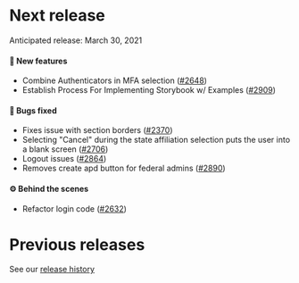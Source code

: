 # Next release

Anticipated release: March 30, 2021

#### 🚀 New features

- Combine Authenticators in MFA selection ([#2648])
- Establish Process For Implementing Storybook w/ Examples ([#2909])

#### 🐛 Bugs fixed

- Fixes issue with section borders ([#2370])
- Selecting "Cancel" during the state affiliation selection puts the user into a blank screen ([#2706])
- Logout issues ([#2864])
- Removes create apd button for federal admins ([#2890])


#### ⚙️ Behind the scenes

- Refactor login code ([#2632])

# Previous releases

See our [release history](https://github.com/CMSgov/eAPD/releases)

[#2370]: https://github.com/CMSgov/eAPD/issues/2370
[#2632]: https://github.com/CMSgov/eAPD/issues/2632
[#2648]: https://github.com/CMSgov/eAPD/issues/2648
[#2706]: https://github.com/CMSgov/eAPD/issues/2706
[#2864]: https://github.com/CMSgov/eAPD/issues/2864
[#2890]: https://github.com/CMSgov/eAPD/issues/2890
[#2909]: https://github.com/CMSgov/eAPD/issues/2909
